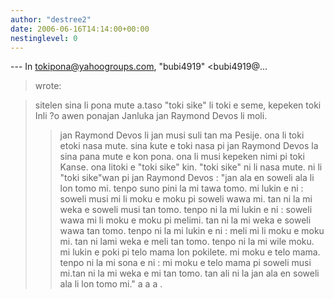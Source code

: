 ```yaml
---
author: "destree2"
date: 2006-06-16T14:14:00+00:00
nestinglevel: 0
---
```

\---
 In [tokipona@yahoogroups.com](mailto://tokipona@yahoogroups.com), "bubi4919" <bubi4919@...
> wrote:

>sitelen sina li pona mute a.taso "toki sike" li toki e seme, kepeken toki Inli ?o awen ponajan Janluka
> jan Raymond Devos li moli.
>> jan Raymond Devos li jan musi suli tan ma Pesije. ona li toki etoki
> nasa mute. sina kute e toki nasa pi jan Raymond Devos la sina pana
> mute e kon pona. ona li musi kepeken nimi pi toki Kanse. ona litoki
> e "toki sike" kin. "toki sike" ni li nasa mute. ni li "toki sike"wan
> pi jan Raymond Devos :
>> "jan ala en soweli ala li lon tomo mi.
>> tenpo suno pini la mi tawa tomo. mi lukin e ni : soweli musi mi li
> moku e moku pi soweli wawa mi. tan ni la mi weka e soweli musi tan
> tomo.
>> tenpo ni la mi lukin e ni : soweli wawa mi li moku e moku pi melimi.
> tan ni la mi weka e soweli wawa tan tomo.
>> tenpo ni la mi lukin e ni : meli mi li moku e moku mi. tan ni lami
> weka e meli tan tomo.
>> tenpo ni la mi wile moku. mi lukin e poki pi telo mama lon pokilete.
> mi moku e telo mama.
>> tenpo ni la mi sona e ni : mi moku e telo mama pi soweli musi mi.tan
> ni la mi weka e mi tan tomo.
>> tan ali ni la jan ala en soweli ala li lon tomo mi."
>> a a a .
>